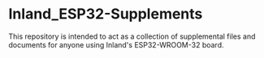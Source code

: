# Inland_ESP32-Supplements
This repository is intended to act as a collection of supplemental files and documents for anyone using Inland's ESP32-WROOM-32 board.
